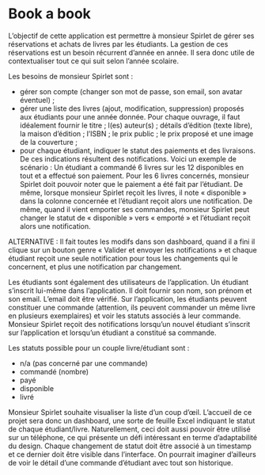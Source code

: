 # Book a book
L’objectif de cette application est permettre à monsieur Spirlet de gérer ses réservations et achats de livres par les étudiants. La gestion de ces réservations est un besoin récurrent d’année en année. Il sera donc utile de contextualiser tout ce qui suit selon l’année scolaire.

Les besoins de monsieur Spirlet sont : 

- gérer son compte (changer son mot de passe, son email, son avatar éventuel) ;
- gérer une liste des livres (ajout, modification, suppression) proposés aux étudiants pour une année donnée. Pour chaque ouvrage, il faut idéalement fournir le titre ; l(es) auteur(s) ; détails d’édition (texte libre), la maison d’édition ; l’ISBN ; le prix public ; le prix proposé et une image de la couverture ;
- pour chaque étudiant, indiquer le statut des paiements et des livraisons. De ces indications résultent des notifications. Voici un exemple de scénario : Un étudiant a commandé 6 livres sur les 12 disponibles en tout et a effectué son paiement. Pour les 6 livres concernés, monsieur Spirlet doit pouvoir noter que le paiement a été fait par l’étudiant. De même, lorsque monsieur Spirlet reçoit les livres, il note « disponible » dans la colonne concernée et l’étudiant reçoit alors une notification. De même, quand il vient emporter ses commandes, monsieur Spirlet peut changer le statut de « disponible » vers « emporté » et l’étudiant reçoit alors une notification. 

ALTERNATIVE : Il fait toutes les modifs dans son dashboard, quand il a fini il clique sur un bouton genre « Valider et envoyer les notifications » et chaque étudiant reçoit une seule notification pour tous les changements qui le concernent, et plus une notification par changement. 

Les étudiants sont également des utilisateurs de l’application. Un étudiant s’inscrit lui-même dans l’application. Il doit fournir son nom, son prénom et son email. L’email doit être vérifié. Sur l’application, les étudiants peuvent constituer une commande (attention, ils peuvent commander un même livre en plusieurs exemplaires) et voir les statuts associés à leur commande. Monsieur Spirlet reçoit des notifications lorsqu’un nouvel étudiant s’inscrit sur l’application et lorsqu’un étudiant a constitué sa commande.

Les statuts possible pour un couple livre/étudiant sont : 

- n/a (pas concerné par une commande)
- commandé (nombre)
- payé
- disponible
- livré

Monsieur Spirlet souhaite visualiser la liste d’un coup d’œil. L’accueil de ce projet sera donc un dashboard, une sorte de feuille Excel indiquant le statut de chaque étudiant/livre. Naturellement, ceci doit aussi pouvoir être utilisé sur un téléphone, ce qui présente un défi intéressant en terme d’adaptabilité du design.
Chaque changement de statut doit être associé à un timestamp et ce dernier doit être visible dans l’interface. On pourrait imaginer d’ailleurs de voir le détail d’une commande d’étudiant avec tout son historique.
